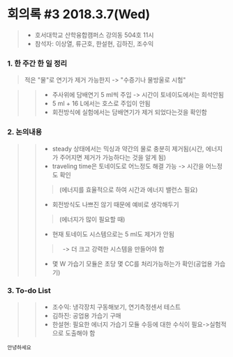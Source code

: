 # 회의록 #3 2018.3.7(Wed)

>* 호서대학교 산학융합캠퍼스 강의동 504호 11시
>* 참석자: 이상열, 류근호, 한설현, 김하진, 조수익

### 1. 한 주간 한 일 정리

>적은 "물"로 연기가 제거 가능한지 -> "수증기나 물방울로 시험"

>>* 주사위에 담배연기 5 ml씩 주입 -> 시간이 토네이도에서는 희석안됨
>>* 5 ml + 16 L에서는 호스로 주입이 안됨
>>* 회전방식에 실험에서는 담배연기가 제거 되었다는것을 확인함
   
### 2. 논의내용

>>* steady 상태에서는 믹싱과 약간의 물로 충분히 제거됨(시간, 에너지가 주어지면 제거가 가능하다는 것을 알게 됨)
>>* traveling time은 토네이도로 어느정도 해결 가능 -> 시간을 어느정도 확인
>>>(에너지를 효율적으로 하여 시간과 에너지 밸런스 필요)
>>* 회전방식도 나쁘진 않기 때문에 예비로 생각해두기
>>>(에너지가 많이 필요할 때)
>>* 현재 토네이도 시스템으로는 5 ml도 제거가 안됨
>>>   -> 더 크고 강력한 시스템을 만들어야 함
>>* 몇 W 가습기 모듈은 초당 몇 CC를 처리가능하는가 확인(공업용 가습기)

### 3. To-do List

>>* 조수익: 냉각장치 구동해보기, 연기측정센서 테스트
>>* 김하진: 공업용 가습기 구매
>>* 한설현: 필요한 에너지 가습기 모듈 수등에 대한 수식이 필요->실험적으로 도출해야 함

```
안녕하세요
```

